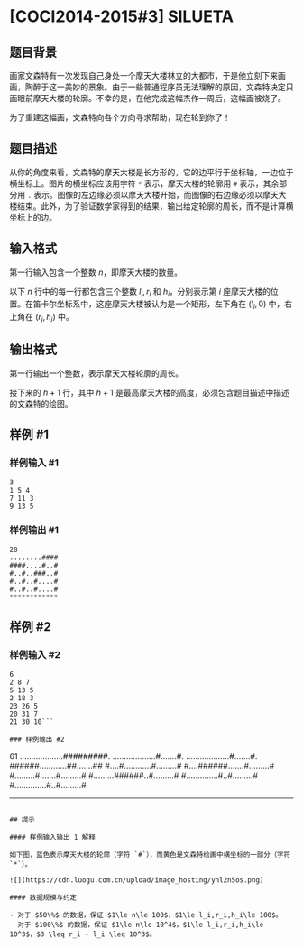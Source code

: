 # [COCI2014-2015#3] SILUETA

## 题目背景

画家文森特有一次发现自己身处一个摩天大楼林立的大都市，于是他立刻下来画画，陶醉于这一美妙的景象。由于一些普通程序员无法理解的原因，文森特决定只画眼前摩天大楼的轮廓。不幸的是，在他完成这幅杰作一周后，这幅画被烧了。

为了重建这幅画，文森特向各个方向寻求帮助，现在轮到你了！

## 题目描述

从你的角度来看，文森特的摩天大楼是长方形的，它的边平行于坐标轴，一边位于横坐标上。图片的横坐标应该用字符 `*` 表示，摩天大楼的轮廓用 `#` 表示，其余部分用 `.` 表示。图像的左边缘必须以摩天大楼开始，而图像的右边缘必须以摩天大楼结束。此外，为了验证数学家得到的结果，输出给定轮廓的周长，而不是计算横坐标上的边。

## 输入格式

第一行输入包含一个整数 $n$，即摩天大楼的数量。

以下 $n$ 行中的每一行都包含三个整数 $l_i,r_i$ 和 $h_i$，分别表示第 $i$ 座摩天大楼的位置。在笛卡尔坐标系中，这座摩天大楼被认为是一个矩形，左下角在 $(l_i,0)$ 中，右上角在 $(r_i,h_i)$ 中。

## 输出格式

第一行输出一个整数，表示摩天大楼轮廓的周长。

接下来的 $h+1$ 行，其中 $h+1$ 是最高摩天大楼的高度，必须包含题目描述中描述的文森特的绘图。

## 样例 #1

### 样例输入 #1
```
3
1 5 4
7 11 3
9 13 5
```

### 样例输出 #1

```
28
........####
####....#..#
#..#..###..#
#..#..#....#
#..#..#....#
************
```

## 样例 #2

### 样例输入 #2
```
6
2 8 7
5 13 5
2 18 3
23 26 5
20 31 7
21 30 10```

### 样例输出 #2

```
61
...................#########.
...................#.......#.
...................#.......#.
######............##.......##
#....#............#.........#
#....######.......#.........#
#.........#.......#.........#
#.........######..#.........#
#..............#..#.........#
#..............#..#.........#
*****************************
```

## 提示

#### 样例输入输出 1 解释 

如下图，蓝色表示摩天大楼的轮廓（字符 `#`），而黄色是文森特绘画中横坐标的一部分（字符 `*`）。

![](https://cdn.luogu.com.cn/upload/image_hosting/ynl2n5os.png)

#### 数据规模与约定

- 对于 $50\%$ 的数据，保证 $1\le n\le 100$，$1\le l_i,r_i,h_i\le 100$。
- 对于 $100\%$ 的数据，保证 $1\le n\le 10^4$，$1\le l_i,r_i,h_i\le 10^3$，$3 \leq r_i - l_i \leq 10^3$。
